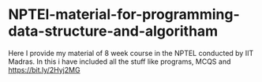 # NPTEl-material-for-programming-data-structure-and-algoritham
Here I provide my material of 8 week course in the NPTEL conducted by IIT Madras.
In this i have included all the stuff like programs, MCQS and 
https://bit.ly/2Hyj2MG
